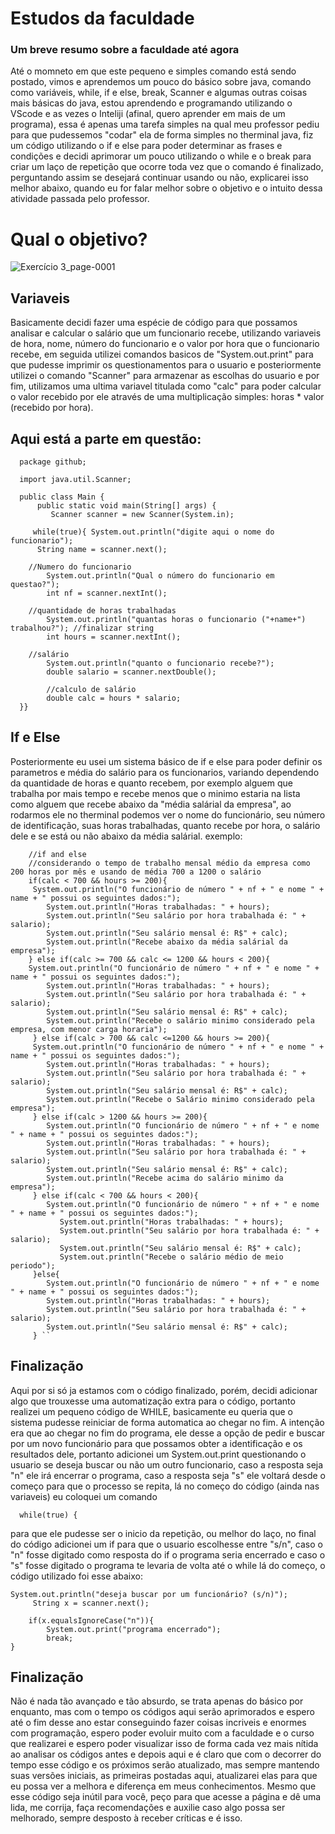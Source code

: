 # Estudos da faculdade
### Um breve resumo sobre a faculdade até agora

Até o momneto em que este pequeno e simples comando está sendo postado, vimos e aprendemos um pouco do básico sobre java, comando como variáveis, while, if e else, break, Scanner e algumas outras coisas mais básicas do java, estou aprendendo e programando utilizando o VScode e as vezes o Inteliji (afinal, quero aprender em mais de um programa), essa é apenas uma tarefa simples na qual meu professor pediu para que pudessemos "codar" ela de forma simples no therminal java, fiz um código utilizando o if e else para poder determinar as frases e condições e decidi aprimorar um pouco utilizando o while e o break para criar um laço de repetição que ocorre toda vez que o comando é finalizado, perguntando assim se desejará continuar usando ou não, explicarei isso melhor abaixo, quando eu for falar melhor sobre o objetivo e o intuito dessa atividade passada pelo professor.

# Qual o objetivo?
![Exercício 3_page-0001](https://github.com/KauaaCastro/Estudos-da-faculdade/assets/162861675/bc5b0698-d97a-4a3f-9357-15101a3e3563)

## Variaveis
Basicamente decidi fazer uma espécie de código para que possamos analisar e calcular o salário que um funcionario recebe, utilizando variaveis de hora, nome, número do funcionario e o valor por hora que o funcionario recebe, em seguida utilizei comandos basicos de "System.out.print" para que pudesse imprimir os questionamentos para o usuario e posteriormente utilizei o comando "Scanner" para armazenar as escolhas do usuario e por fim, utilizamos uma ultima variavel titulada como "calc" para poder calcular o valor recebido por ele através de uma multiplicação simples: horas * valor (recebido por hora).
## Aqui está a parte em questão:

      package github;
      
      import java.util.Scanner;
      
      public class Main {
          public static void main(String[] args) {
             Scanner scanner = new Scanner(System.in);
      
         while(true){ System.out.println("digite aqui o nome do funcionario");
          String name = scanner.next(); 
      
        //Numero do funcionario 
            System.out.println("Qual o número do funcionario em questao?");
            int nf = scanner.nextInt();
      
        //quantidade de horas trabalhadas   
            System.out.println("quantas horas o funcionario ("+name+") trabalhou?"); //finalizar string
            int hours = scanner.nextInt();
      
        //salário
            System.out.println("quanto o funcionario recebe?");
            double salario = scanner.nextDouble();
      
            //calculo de salário
            double calc = hours * salario;
      }}

## If e Else
Posteriormente eu usei um sistema básico de if e else para poder definir os parametros e média do salário para os funcionarios, variando dependendo da quantidade de horas e quanto recebem, por exemplo alguem que trabalha por mais tempo e recebe menos que o minimo estaria na lista como alguem que recebe abaixo da "média salárial da empresa", ao rodarmos ele no therminal podemos ver o nome do funcionário, seu número de identificação, suas horas trabalhadas, quanto recebe por hora, o salário dele e se está ou não abaixo da média salárial.
exemplo:

        //if and else
        //considerando o tempo de trabalho mensal médio da empresa como 200 horas por mês e usando de média 700 a 1200 o salário
        if(calc < 700 && hours >= 200){
         System.out.println("O funcionário de número " + nf + " e nome " + name + " possui os seguintes dados:");
            System.out.println("Horas trabalhadas: " + hours);
            System.out.println("Seu salário por hora trabalhada é: " + salario);
            System.out.println("Seu salário mensal é: R$" + calc);
            System.out.println("Recebe abaixo da média salárial da empresa");
        } else if(calc >= 700 && calc <= 1200 && hours < 200){ 
        System.out.println("O funcionário de número " + nf + " e nome " + name + " possui os seguintes dados:");
            System.out.println("Horas trabalhadas: " + hours);
            System.out.println("Seu salário por hora trabalhada é: " + salario);
            System.out.println("Seu salário mensal é: R$" + calc);
            System.out.println("Recebe o salário minimo considerado pela empresa, com menor carga horaria");
         } else if(calc > 700 && calc <=1200 && hours >= 200){
         System.out.println("O funcionário de número " + nf + " e nome " + name + " possui os seguintes dados:");
            System.out.println("Horas trabalhadas: " + hours);
            System.out.println("Seu salário por hora trabalhada é: " + salario);
            System.out.println("Seu salário mensal é: R$" + calc);
            System.out.println("Recebe o Salário minimo considerado pela empresa");
         } else if(calc > 1200 && hours >= 200){
            System.out.println("O funcionário de número " + nf + " e nome " + name + " possui os seguintes dados:");
            System.out.println("Horas trabalhadas: " + hours);
            System.out.println("Seu salário por hora trabalhada é: " + salario);
            System.out.println("Seu salário mensal é: R$" + calc);
            System.out.println("Recebe acima do salário minimo da empresa");
         } else if(calc < 700 && hours < 200){
            System.out.println("O funcionário de número " + nf + " e nome " + name + " possui os seguintes dados:");
               System.out.println("Horas trabalhadas: " + hours);
               System.out.println("Seu salário por hora trabalhada é: " + salario);
               System.out.println("Seu salário mensal é: R$" + calc);
               System.out.println("Recebe o salário médio de meio periodo");
         }else{
            System.out.println("O funcionário de número " + nf + " e nome " + name + " possui os seguintes dados:");
            System.out.println("Horas trabalhadas: " + hours);
            System.out.println("Seu salário por hora trabalhada é: " + salario);
            System.out.println("Seu salário mensal é: R$" + calc);
         } ``
## Finalização
Aqui por si só ja estamos com o código finalizado, porém, decidi adicionar algo que trouxesse uma automatização extra para o código, portanto realizei um pequeno código de WHILE, basicamente eu queria que o sistema pudesse reiniciar de forma automatica ao chegar no fim. A intenção era que ao chegar no fim do programa, ele desse a opção de pedir e buscar por um novo funcionário para que possamos obter a identificação e os resultados dele, portanto adicionei um System.out.print questionando o usuario se deseja buscar ou não um outro funcionario, caso a resposta seja "n" ele irá encerrar o programa, caso a resposta seja "s" ele voltará desde o começo para que o processo se repita, lá no começo do código (ainda nas variaveis) eu coloquei um comando 

      while(true) {

para que ele pudesse ser o inicio da repetição, ou melhor do laço, no final do código adicionei um if para que o usuario escolhesse entre "s/n", caso o "n" fosse digitado como resposta do if o programa seria encerrado e caso o "s" fosse digitado o programa te levaria de volta até o while lá do começo, o código utilizado foi esse abaixo: 
    
    System.out.println("deseja buscar por um funcionário? (s/n)");
         String x = scanner.next();
        
        if(x.equalsIgnoreCase("n")){
            System.out.print("programa encerrado");
            break;
    }

  ## Finalização
Não é nada tão avançado e tão absurdo, se trata apenas do básico por enquanto, mas com o tempo os códigos aqui serão aprimorados e espero até o fim desse ano estar conseguindo fazer coisas incriveis e enormes com programação, espero poder evoluir muito com a faculdade e o curso que realizarei e espero poder visualizar isso de forma cada vez mais nítida ao analisar os códigos antes e depois aqui e é claro que com o decorrer do tempo esse código e os próximos serão atualizado, mas sempre mantendo suas versões iniciais, as primeiras postadas aqui, atualizarei elas para que eu possa ver a melhora e diferença em meus conhecimentos.
Mesmo que esse código seja inútil para você, peço para que acesse a página e dê uma lida, me corrija, faça recomendações e auxilie caso algo possa ser melhorado, sempre desposto à receber críticas e é isso.

